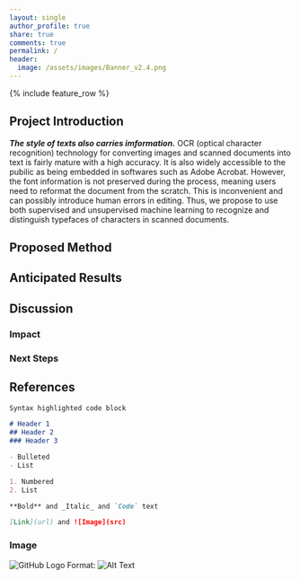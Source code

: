 ```yaml
---
layout: single
author_profile: true
share: true
comments: true
permalink: /
header:
  image: /assets/images/Banner_v2.4.png
---
```

{% include feature_row %}
## Project Introduction

_**The style of texts also carries imformation.**_ 
OCR (optical character recognition) technology for converting images and scanned documents into text is fairly mature with a high accuracy. It is also widely accessible to the pubilic as being embedded in softwares such as Adobe Acrobat. However, the font information is not preserved during the process, meaning users need to reformat the document from the scratch. This is inconvenient and can possibly introduce human errors in editing. Thus, we propose to use both supervised and unsupervised machine learning to recognize and distinguish typefaces of characters in scanned documents.

## Proposed Method

## Anticipated Results

## Discussion
### Impact

### Next Steps

## References

```markdown
Syntax highlighted code block

# Header 1
## Header 2
### Header 3

- Bulleted
- List

1. Numbered
2. List

**Bold** and _Italic_ and `Code` text

[Link](url) and ![Image](src)
```

### Image
![GitHub Logo](https://www.gettyimages.com/gi-resources/images/Embed/new/embed2.jpg)
Format: ![Alt Text](url)
